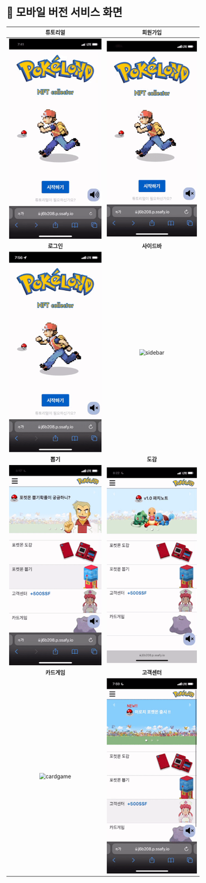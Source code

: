 # :vibration_mode: 모바일 버전 서비스 화면

|                      **튜토리얼**                      |                    **회원가입**                    |
| :----------------------------------------------------: | :------------------------------------------------: |
| ![tutorial](mobile.assets/tutorial-16498503010101.gif) | ![signup](mobile.assets/signup-16498503489392.gif) |
|                       **로그인**                       |                    **사이드바**                    |
|    ![login](mobile.assets/login-16498503517063.gif)    |       ![sidebar](mobile.assets/sidebar.gif)        |
|                        **뽑기**                        |                      **도감**                      |
|           ![gacha](mobile.assets/gacha.gif)            |       ![pokedex](mobile.assets/pokedex.gif)        |
|                      **카드게임**                      |                    **고객센터**                    |
|        ![cardgame](mobile.assets/cardgame.gif)         |       ![support](mobile.assets/support.gif)        |
